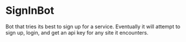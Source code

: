 # SignInBot
Bot that tries its best to sign up for a service. Eventually it will attempt to sign up, login, and get an api key for any site it encounters.
